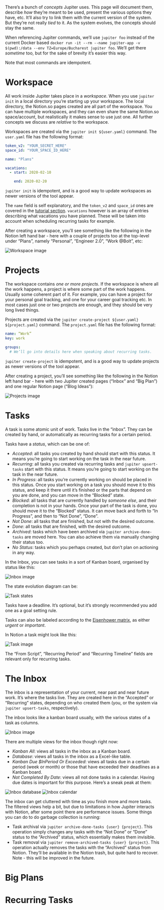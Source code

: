 There’s a bunch of _concepts_ Jupiter uses. This page will document them, describe _how_ they’re meant to be used, present the various options they have, etc. It’ll also try to link them with the current version of the system. But they’re not really _tied_ to it. As the system evolves, the concepts should stay the same.

When referencing Jupiter commands, we’ll use `jupiter foo` instead of the current Docker based `docker run -it --rm --name jupiter-app -v $(pwd):/data --env TZ=Europe/Bucharest jupiter foo`. We’ll get there _sometime_ too, but for the sake of brevity it’s easier this way.

Note that most commands are idempotent.

# Workspace

All work inside Jupiter takes place in a _workspace_. When you use `jupiter init` in a local directory you’re starting up your workspace. The local directory, the Notion.so pages created are all part of the workspace. You can have multiple workspaces, and they can even share the same Notion.so space/account, but realistically it makes sense to use just one. All further concepts we discuss are _relative_ to the workspace.

Workspaces are created via the `jupiter init ${user.yaml}` command. The `user.yaml` file has the following format:

```yaml
token_v2: "YOUR_SECRET_HERE"
space_id: "YOUR_SPACE_ID_HERE"

name: "Plans"

vacations:
  - start: 2020-02-10

    end: 2020-02-20
```

`jupiter init` is idempotent, and is a good way to update workspaces as newer versions of the tool appear.

The `name` field is self explanatory, and the `token_v2` and `space_id` ones are covered in the [tutorial section](https://github.com/horia141/jupiter/blob/master/docs/tutorial.md). `vacations` however is an array of entries describing what vacations you have planned. These will be taken into account when scheduling recurring tasks for example.

After creating a workspace, you’ll see something like the following in the Notion left hand bar - here with a couple of projects too at the top-level under “Plans”, namely “Personal”, “Engineer 2.0”, “Work @Bolt”, etc:

![Workspace image](assets/concepts-workspace.png)

# Projects

The workspace contains _one or more_ _projects_. If the workspace is where all the work happens, a project is where some part of the work happens. Usually some coherent part of it. For example, you can have a project for your personal goal tracking, and one for your career goal tracking etc. In most cases just one or two projects are enough, and they should be very long lived things.

Projects are created via the `jupiter create-project ${user.yaml} ${project.yaml}` command. The `project.yaml` file has the following format:

```yaml
name: “Work”
key: work

groups:
  # We’ll go into details here when speaking about recurring tasks.
```

`jupiter create-project` is idempotent, and is a good way to update projects as newer versions of the tool appear.

After creating a project, you’ll see something like the following in the Notion left hand bar - here with two Jupiter created pages (“Inbox” and “Big Plan”) and one regular Notion page (“Blog Ideas”):

![Projects image](assets/concepts-projects.png)


# Tasks

A task is some atomic unit of work. Tasks live in the “inbox”. They can be created by hand, or automatically as recurring tasks for a certain period.

Tasks have a _status_, which can be one of:
* _Accepted_: all tasks you created by hand should start with this status. It means you’re going to start working on the task in the near future.
* _Recurring_: all tasks you created via recurring tasks and `jupiter upsert-tasks` start with this status. It means you’re going to start working on the task in the near future.
* _In Progress_: all tasks you’re currently working on should be placed in this status. Once you start working on a task you should move it to this status, and keep it there until it’s finished or the parts that depend on you are done, and you can move in the “Blocked” state.
* _Blocked_: all tasks that are currently handled by _someone else_, and their completion is not in your hands. Once your part of the task is done, you should move it to the “Blocked” status. It can move back and forth to “In Progress”, and then to “Not Done”, “Done”.
* _Not Done_: all tasks that are finished, but not with the desired outcome.
* _Done_: all tasks that are finished, with the desired outcome.
* _Archived_: tasks which have been archived via `jupiter archive-done-tasks` are moved here. You can also achieve them via manually changing their status too.
* _No Status_: tasks which you perhaps created, but don’t plan on actioning in any way.

In the Inbox, you can see tasks in a sort of Kanban board, organised by status like this:

![Inbox image](assets/concepts-inbox.png)

The state evolution diagram can be:

![Task states](assets/concepts-task-states.png)

Tasks have a deadline. It’s optional, but it’s strongly recommended you add one as a goal setting rule.

Tasks can also be labeled according to the [Eisenhower matrix](https://www.eisenhower.me/eisenhower-matrix/), as either _urgent_ or _important_.

In Notion a task might look like this:

![Task image](assets/concepts-task.png)

The “From Script”, “Recurring Period” and “Recurring Timeline” fields are relevant only for recurring tasks.

# The Inbox

The inbox is a representation of your current, near past and near future work. It’s where the tasks live. They are created here in the “Accepted” or “Recurring” states, depending on who created them (you, or the system via `jupiter upsert-tasks`, respectively).

The inbox looks like a kanban board usually, with the various states of a task as columns.

![Inbox image](assets/concepts-inbox.png)

There are multiple views for the inbox though right now:
* _Kanban All_: views all tasks in the inbox as a Kanban board.
* _Database_: views all tasks in the inbox as a Excel-like table.
* _Kanban Due $InPeriod Or Exceeded_: views all tasks due in a certain period (week or month) or those that have exceeded their deadlines as a Kanban board.
* _Not Completed By Date_: views all not done tasks in a calendar. Having due dates is important for this purpose.
Here’s a sneak peak at them:

![Inbox database](assets/concepts-inbox-database.png)
![Inbox calendar](assets/concepts-inbox-calendar.png)

The inbox can get cluttered with time as you finish more and more tasks. The filtered views help a bit, but due to limitations in how Jupiter interacts with Notion, after some point there are performance issues. Some things you can do to do garbage collection is running:
* Task archival via `jupiter archive-done-tasks {user} {project}`. This operation simply changes any tasks with the “Not Done” or “Done” status to the “Archived” status, which essentially makes them invisible.
* Task removal via `jupiter remove-archived-tasks {user} {project}`. This operation actually removes the tasks with the “Archived” status from Notion. They’ll be available in the Notion trash, but quite hard to recover. Note - this will be improved in the future.

# Big Plans

# Recurring Tasks
